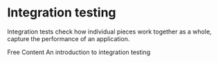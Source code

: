 # Integration testing

Integration tests check how individual pieces work together as a whole, capture the performance of an application.

<ResourceGroupTitle>Free Content</ResourceGroupTitle>
<BadgeLink colorScheme='blue' badgeText='Official Docs' href='https://docs.flutter.dev/cookbook/testing/integration/introduction'>An introduction to integration testing</BadgeLink>
